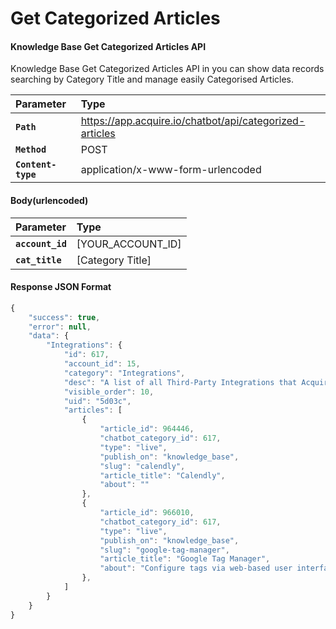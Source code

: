 # Get Categorized Articles

#### **Knowledge Base** Get Categorized Articles **API**

Knowledge Base Get Categorized Articles API in you can show data records searching by Category Title and manage easily Categorised  Articles.

| Parameter | Type |
| :--- | :--- |
| **`Path`** | https://app.acquire.io/chatbot/api/categorized-articles |
| **`Method`** | POST |
| **`Content-type`** | application/x-www-form-urlencoded |

####  **Body\(urlencoded\)**

| Parameter | Type |
| :--- | :--- |
| **`account_id`** | \[YOUR\_ACCOUNT\_ID\] |
| **`cat_title`** | \[Category Title\] |

####  **Response JSON Format**

```javascript
{
    "success": true,
    "error": null,
    "data": {
        "Integrations": {
            "id": 617,
            "account_id": 15,
            "category": "Integrations",
            "desc": "A list of all Third-Party Integrations that Acquire supports and a guide on to set them up for success. ",
            "visible_order": 10,
            "uid": "5d03c",
            "articles": [
                {
                    "article_id": 964446,
                    "chatbot_category_id": 617,
                    "type": "live",
                    "publish_on": "knowledge_base",
                    "slug": "calendly",
                    "article_title": "Calendly",
                    "about": ""
                },
                {
                    "article_id": 966010,
                    "chatbot_category_id": 617,
                    "type": "live",
                    "publish_on": "knowledge_base",
                    "slug": "google-tag-manager",
                    "article_title": "Google Tag Manager",
                    "about": "Configure tags via web-based user interface with the help of Google Tag Manager."
                },
            ]
        }
    }
}
```

